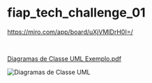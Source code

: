 # fiap_tech_challenge_01

https://miro.com/app/board/uXjVMIDrH0I=/

<br>

[Diagramas de Classe UML Exemplo.pdf](https://github.com/LeonarDev/fiap_tech_challenge_01/files/12034601/Diagramas.de.Classe.UML.Exemplo.pdf)


![Diagramas de Classe UML](https://github.com/LeonarDev/fiap_tech_challenge_01/assets/74429273/891a6cb8-9fb1-4272-99e0-8f1c34612f4e)
